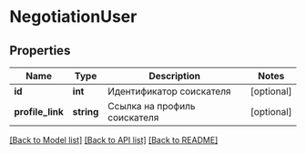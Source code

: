# NegotiationUser

## Properties
Name | Type | Description | Notes
------------ | ------------- | ------------- | -------------
**id** | **int** | Идентификатор соискателя | [optional] 
**profile_link** | **string** | Ссылка на профиль соискателя | [optional] 

[[Back to Model list]](../../README.md#documentation-for-models) [[Back to API list]](../../README.md#documentation-for-api-endpoints) [[Back to README]](../../README.md)

